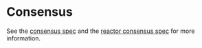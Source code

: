 # Consensus 

See the [consensus spec](https://github.com/tendermint/tendermint/tree/main/spec/consensus) and the [reactor consensus spec](https://github.com/tendermint/tendermint/tree/main/spec/reactors/consensus) for more information.
